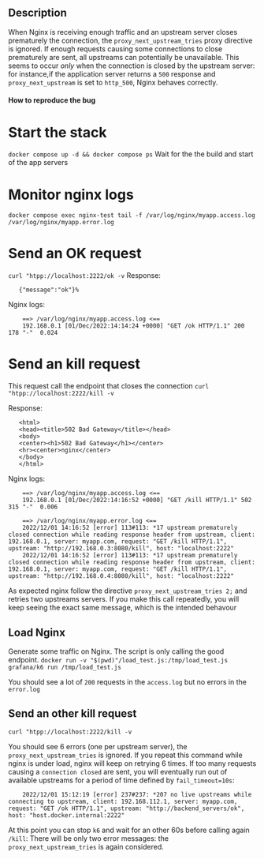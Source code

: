 ## Description
When Nginx is receiving enough traffic and an upstream server closes prematurely the connection,
the `proxy_next_upstream_tries` proxy directive is ignored. If enough requests causing some connections to close prematurely
are sent, all upstreams can potentially be unavailable. 
This seems to occur *only* when the connection is closed by the upstream server: for instance,if the application server returns a `500`
response and `proxy_next_upstream` is set to `http_500`, Nginx behaves correctly.  

#### How to reproduce the bug

# Start the stack
`docker compose up -d && docker compose ps`
Wait for the the build and start of the app servers

# Monitor nginx logs
`docker compose exec nginx-test tail -f /var/log/nginx/myapp.access.log /var/log/nginx/myapp.error.log`

# Send an OK request
`curl "htpp://localhost:2222/ok -v`
 Response:
 ``` 
    {"message":"ok"}% 
```
Nginx logs:
```
    ==> /var/log/nginx/myapp.access.log <==
    192.168.0.1 [01/Dec/2022:14:14:24 +0000] "GET /ok HTTP/1.1" 200 178 "-"  0.024
```

 # Send an kill request
 This request call the endpoint that closes the connection
`curl "htpp://localhost:2222/kill -v`
 
 Response:
 ``` 
    <html>
    <head><title>502 Bad Gateway</title></head>
    <body>
    <center><h1>502 Bad Gateway</h1></center>
    <hr><center>nginx</center>
    </body>
    </html>
 ```

 Nginx logs:
```
    ==> /var/log/nginx/myapp.access.log <==
    192.168.0.1 [01/Dec/2022:14:16:52 +0000] "GET /kill HTTP/1.1" 502 315 "-"  0.006

    ==> /var/log/nginx/myapp.error.log <==
    2022/12/01 14:16:52 [error] 113#113: *17 upstream prematurely closed connection while reading response header from upstream, client: 192.168.0.1, server: myapp.com, request: "GET /kill HTTP/1.1", upstream: "http://192.168.0.3:8080/kill", host: "localhost:2222"
    2022/12/01 14:16:52 [error] 113#113: *17 upstream prematurely closed connection while reading response header from upstream, client: 192.168.0.1, server: myapp.com, request: "GET /kill HTTP/1.1", upstream: "http://192.168.0.4:8080/kill", host: "localhost:2222"
```

As expected nginx follow the directive `proxy_next_upstream_tries 2;` and retries two upstreams servers.
If you make this call repeatedly, you will keep seeing the exact same message, which is the intended behavour

## Load Nginx
Generate some traffic on Nginx. The script is only calling the good endpoint.
`docker run -v "$(pwd)"/load_test.js:/tmp/load_test.js  grafana/k6 run /tmp/load_test.js`

You should see a lot of `200` requests in the `access.log` but no errors in the `error.log`

## Send an other kill request
`curl "htpp://localhost:2222/kill -v`

You should see 6 errors (one per upstream server), the `proxy_next_upstream_tries` is ignored.
If you repeat this command while nginx is under load, nginx will keep on retrying 6 times. 
If too many requests causing a `connection closed` are sent, you will eventually run out of available upstreams for a period of time defined by `fail_timeout=10s`:
```
    2022/12/01 15:12:19 [error] 237#237: *207 no live upstreams while connecting to upstream, client: 192.168.112.1, server: myapp.com, request: "GET /ok HTTP/1.1", upstream: "http://backend_servers/ok", host: "host.docker.internal:2222"
```
At this point you can stop `k6` and wait for an other 60s before calling again `/kill`: There will be only two error messages: the `proxy_next_upstream_tries` is again considered.

